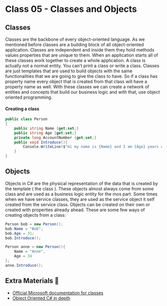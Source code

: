 # Class 05 - Classes and Objects

## Classes
Classes are the backbone of every object-oriented language. As we mentioned before classes are a building block of all object-oriented application. Classes are independent and inside them they hold methods values properties that are unique to them. When an application starts all of these classes work together to create a whole application. A class is actually not a normal entity. You can’t print a class or write a class. Classes are just templates that are used to build objects with the same functionalities that we are going to give the class to have. So if a class has property name every object that is created from that class will have a property name as well. With these classes we can create a network of entities and concepts that build our business logic and with that, use object oriented programming. 
#### Creating a class
```c#
public class Person
{
	public string Name {get;set;}
	public string Age {get;set;}
	private long AccountNumber {get;set;}
	public void Introduce(){
		Console.WriteLine($"Hi my name is {Name} and I am {Age} years old !");
	}
}
```
## Objects
Objects in C# are the physical representation of the data that is created by the template ( the class ). These objects almost always come from some class and are used as a business logic entity for the mos part. Some times when we have service classes, they are used as the service object it self created from the service class. Objects can be created on their own or created with properties already ahead. These are some few ways of creating objects from a class:
```c#
Person bob = new Person();
bob.Name = "Bob";
bob.Age = 31;
bob.Introduce();
```
```c#
Person anne = new Person(){
	Name = "Anne",
	Age = 34
};
anne.Introduce();
```



## Extra Materials 📘
* [Official Microsoft documentation for classes](https://docs.microsoft.com/en-us/dotnet/csharp/programming-guide/classes-and-structs/classes)
* [Object Oriented C# in depth](https://www.c-sharpcorner.com/UploadFile/mkagrahari/introduction-to-object-oriented-programming-concepts-in-C-Sharp/)
